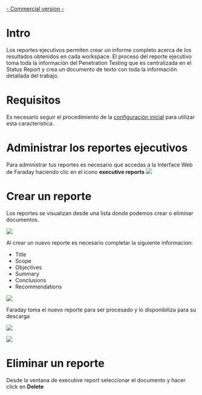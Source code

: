 [- Commercial version -](http://faradaysec.com/buy.html)

# Intro

Los reportes ejecutivos permiten crear un informe completo acerca de los resultados obtenidos en cada workspace. El proceso del reporte ejecutivo toma toda la información del Penetration Testing que es centralizada en el Status Report y crea un documento de texto con toda la información detallada del trabajo.

# Requisitos

Es necesario seguir el procedimiento de la [configuración inicial](https://github.com/infobyte/faraday/wiki/Start-up-Configuration-%28Faraday-Server%29) para utilizar esta característica.

# Administrar los reportes ejecutivos

Para administrar tus reportes es necesario que accedas a la Interface Web de Faraday haciendo clic en el icono **executive reports** ![](https://raw.github.com/wiki/infobyte/faraday/images/faraday_report_icono.png)

# Crear un reporte

Los reportes se visualizan desde una lista donde podemos crear o eliminar documentos.

![](https://raw.github.com/wiki/infobyte/faraday/images/faraday_report_create.png)

Al crear un nuevo reporte es necesario completar la siguiente informacion:

* Title
* Scope
* Objectives
* Summary
* Conclusions
* Recommendations

![](https://raw.github.com/wiki/infobyte/faraday/images/faraday_report_new.png)

Faraday toma el nuevo reporte para ser procesado y lo disponibiliza para su descarga

![](https://raw.github.com/wiki/infobyte/faraday/images/faraday_report_procesing.png)

![](https://raw.github.com/wiki/infobyte/faraday/images/faraday_report_word.png)

# Eliminar un reporte

Desde la ventana de executive report seleccionar el documento y hacer click en **Delete**